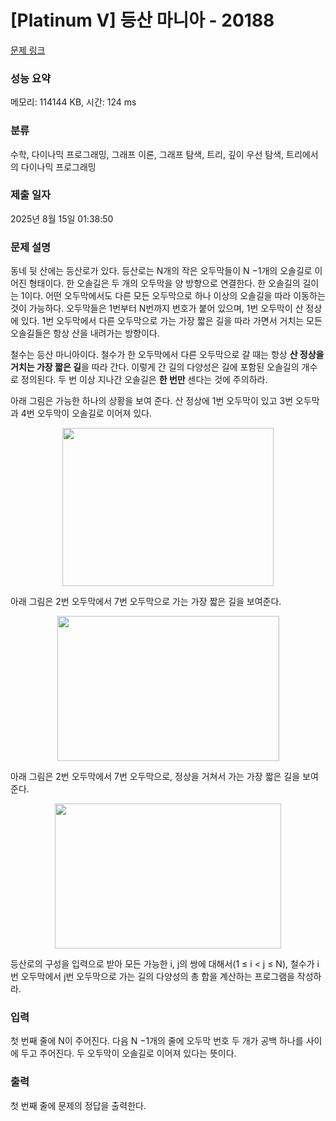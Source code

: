 # [Platinum V] 등산 마니아 - 20188 

[문제 링크](https://www.acmicpc.net/problem/20188) 

### 성능 요약

메모리: 114144 KB, 시간: 124 ms

### 분류

수학, 다이나믹 프로그래밍, 그래프 이론, 그래프 탐색, 트리, 깊이 우선 탐색, 트리에서의 다이나믹 프로그래밍

### 제출 일자

2025년 8월 15일 01:38:50

### 문제 설명

<p>동네 뒷 산에는 등산로가 있다. 등산로는 N개의 작은 오두막들이 N −1개의 오솔길로 이어진 형태이다. 한 오솔길은 두 개의 오두막을 양 방향으로 연결한다. 한 오솔길의 길이는 1이다. 어떤 오두막에서도 다른 모든 오두막으로 하나 이상의 오솔길을 따라 이동하는 것이 가능하다. 오두막들은 1번부터 N번까지 번호가 붙어 있으며, 1번 오두막이 산 정상에 있다. 1번 오두막에서 다른 오두막으로 가는 가장 짧은 길을 따라 가면서 거치는 모든 오솔길들은 항상 산을 내려가는 방향이다.</p>

<p>철수는 등산 마니아이다. 철수가 한 오두막에서 다른 오두막으로 갈 때는 항상 <strong>산 정상을 거치는 가장 짧은 길</strong>을 따라 간다. 이렇게 간 길의 다양성은 길에 포함된 오솔길의 개수로 정의된다. 두 번 이상 지나간 오솔길은 <strong>한 번만</strong> 센다는 것에 주의하라.</p>

<p>아래 그림은 가능한 하나의 상황을 보여 준다. 산 정상에 1번 오두막이 있고 3번 오두막과 4번 오두막이 오솔길로 이어져 있다.</p>

<p style="text-align: center;"><img alt="" src="https://upload.acmicpc.net/12b4c39d-c5cc-47ec-9bed-88696fa063ea/-/preview/" style="width: 338px; height: 253px;"></p>

<p>아래 그림은 2번 오두막에서 7번 오두막으로 가는 가장 짧은 길을 보여준다.</p>

<p style="text-align: center;"><img alt="" src="https://upload.acmicpc.net/eeb25e07-2313-4eeb-8b94-7395d7724d0b/-/preview/" style="width: 355px; height: 232px;"></p>

<p>아래 그림은 2번 오두막에서 7번 오두막으로, 정상을 거쳐서 가는 가장 짧은 길을 보여 준다.</p>

<p style="text-align: center;"><img alt="" src="https://upload.acmicpc.net/28038a0d-0133-4bd3-94c9-c179e917ff1f/-/preview/" style="width: 362px; height: 232px;"></p>

<p>등산로의 구성을 입력으로 받아 모든 가능한 i, j의 쌍에 대해서(1 ≤ i < j ≤ N), 철수가 i번 오두막에서 j번 오두막으로 가는 길의 다양성의 총 합을 계산하는 프로그램을 작성하라.</p>

### 입력 

 <p>첫 번째 줄에 N이 주어진다. 다음 N −1개의 줄에 오두막 번호 두 개가 공백 하나를 사이에 두고 주어진다. 두 오두막이 오솔길로 이어져 있다는 뜻이다.</p>

### 출력 

 <p>첫 번째 줄에 문제의 정답을 출력한다.</p>

